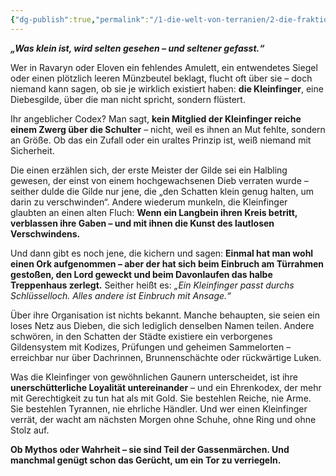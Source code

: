 ```yaml
---
{"dg-publish":true,"permalink":"/1-die-welt-von-terranien/2-die-fraktionen/2-kleinere-gruppierungen/kleinfinger/"}
---
```


**_„Was klein ist, wird selten gesehen – und seltener gefasst.“_**

Wer in Ravaryn oder Eloven ein fehlendes Amulett, ein entwendetes Siegel oder einen plötzlich leeren Münzbeutel beklagt, flucht oft über sie – doch niemand kann sagen, ob sie je wirklich existiert haben: **die Kleinfinger**, eine Diebesgilde, über die man nicht spricht, sondern flüstert.

Ihr angeblicher Codex? Man sagt, **kein Mitglied der Kleinfinger reiche einem Zwerg über die Schulter** – nicht, weil es ihnen an Mut fehlte, sondern an Größe. Ob das ein Zufall oder ein uraltes Prinzip ist, weiß niemand mit Sicherheit.

Die einen erzählen sich, der erste Meister der Gilde sei ein Halbling gewesen, der einst von einem hochgewachsenen Dieb verraten wurde – seither dulde die Gilde nur jene, die „den Schatten klein genug halten, um darin zu verschwinden“. Andere wiederum munkeln, die Kleinfinger glaubten an einen alten Fluch: **Wenn ein Langbein ihren Kreis betritt, verblassen ihre Gaben – und mit ihnen die Kunst des lautlosen Verschwindens.**

Und dann gibt es noch jene, die kichern und sagen: **Einmal hat man wohl einen Ork aufgenommen – aber der hat sich beim Einbruch am Türrahmen gestoßen, den Lord geweckt und beim Davonlaufen das halbe Treppenhaus zerlegt.** Seither heißt es: _„Ein Kleinfinger passt durchs Schlüsselloch. Alles andere ist Einbruch mit Ansage.“_

Über ihre Organisation ist nichts bekannt. Manche behaupten, sie seien ein loses Netz aus Dieben, die sich lediglich denselben Namen teilen. Andere schwören, in den Schatten der Städte existiere ein verborgenes Gildensystem mit Kodizes, Prüfungen und geheimen Sammelorten – erreichbar nur über Dachrinnen, Brunnenschächte oder rückwärtige Luken.

Was die Kleinfinger von gewöhnlichen Gaunern unterscheidet, ist ihre **unerschütterliche Loyalität untereinander** – und ein Ehrenkodex, der mehr mit Gerechtigkeit zu tun hat als mit Gold. Sie bestehlen Reiche, nie Arme. Sie bestehlen Tyrannen, nie ehrliche Händler. Und wer einen Kleinfinger verrät, der wacht am nächsten Morgen ohne Schuhe, ohne Ring und ohne Stolz auf.

**Ob Mythos oder Wahrheit – sie sind Teil der Gassenmärchen. Und manchmal genügt schon das Gerücht, um ein Tor zu verriegeln.**